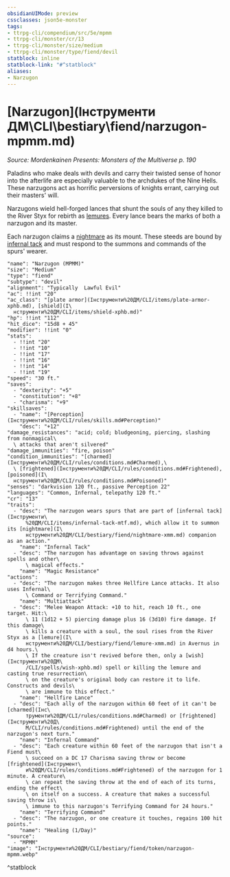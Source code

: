 ```yaml
---
obsidianUIMode: preview
cssclasses: json5e-monster
tags:
- ttrpg-cli/compendium/src/5e/mpmm
- ttrpg-cli/monster/cr/13
- ttrpg-cli/monster/size/medium
- ttrpg-cli/monster/type/fiend/devil
statblock: inline
statblock-link: "#^statblock"
aliases:
- Narzugon
---
```

# [Narzugon](Інструменти ДМ\CLI\bestiary\fiend/narzugon-mpmm.md)
*Source: Mordenkainen Presents: Monsters of the Multiverse p. 190*  

Paladins who make deals with devils and carry their twisted sense of honor into the afterlife are especially valuable to the archdukes of the Nine Hells. These narzugons act as horrific perversions of knights errant, carrying out their masters' will.

Narzugons wield hell-forged lances that shunt the souls of any they killed to the River Styx for rebirth as [lemures](Інструменти%20ДМ/CLI/bestiary/fiend/lemure-xmm.md). Every lance bears the marks of both a narzugon and its master.

Each narzugon claims a [nightmare](Інструменти%20ДМ/CLI/bestiary/fiend/nightmare-xmm.md) as its mount. These steeds are bound by [infernal tack](Інструменти%20ДМ/CLI/items/infernal-tack-mtf.md) and must respond to the summons and commands of the spurs' wearer.

```statblock
"name": "Narzugon (MPMM)"
"size": "Medium"
"type": "fiend"
"subtype": "devil"
"alignment": "Typically  Lawful Evil"
"ac": !!int "20"
"ac_class": "[plate armor](Інструменти%20ДМ/CLI/items/plate-armor-xphb.md), [shield](І\
  нструменти%20ДМ/CLI/items/shield-xphb.md)"
"hp": !!int "112"
"hit_dice": "15d8 + 45"
"modifier": !!int "0"
"stats":
  - !!int "20"
  - !!int "10"
  - !!int "17"
  - !!int "16"
  - !!int "14"
  - !!int "19"
"speed": "30 ft."
"saves":
  - "dexterity": "+5"
  - "constitution": "+8"
  - "charisma": "+9"
"skillsaves":
  - "name": "[Perception](Інструменти%20ДМ/CLI/rules/skills.md#Perception)"
    "desc": "+12"
"damage_resistances": "acid; cold; bludgeoning, piercing, slashing from nonmagical\
  \ attacks that aren't silvered"
"damage_immunities": "fire, poison"
"condition_immunities": "[charmed](Інструменти%20ДМ/CLI/rules/conditions.md#Charmed),\
  \ [frightened](Інструменти%20ДМ/CLI/rules/conditions.md#Frightened), [poisoned](І\
  нструменти%20ДМ/CLI/rules/conditions.md#Poisoned)"
"senses": "darkvision 120 ft., passive Perception 22"
"languages": "Common, Infernal, telepathy 120 ft."
"cr": "13"
"traits":
  - "desc": "The narzugon wears spurs that are part of [infernal tack](Інструменти\
      %20ДМ/CLI/items/infernal-tack-mtf.md), which allow it to summon its [nightmare](І\
      нструменти%20ДМ/CLI/bestiary/fiend/nightmare-xmm.md) companion as an action."
    "name": "Infernal Tack"
  - "desc": "The narzugon has advantage on saving throws against spells and other\
      \ magical effects."
    "name": "Magic Resistance"
"actions":
  - "desc": "The narzugon makes three Hellfire Lance attacks. It also uses Infernal\
      \ Command or Terrifying Command."
    "name": "Multiattack"
  - "desc": "Melee Weapon Attack: +10 to hit, reach 10 ft., one target. Hit:\
      \ 11 (1d12 + 5) piercing damage plus 16 (3d10) fire damage. If this damage\
      \ kills a creature with a soul, the soul rises from the River Styx as a [lemure](І\
      нструменти%20ДМ/CLI/bestiary/fiend/lemure-xmm.md) in Avernus in d4 hours.\
      \ If the creature isn't revived before then, only a [wish](Інструменти%20ДМ\
      /CLI/spells/wish-xphb.md) spell or killing the lemure and casting true resurrection\
      \ on the creature's original body can restore it to life. Constructs and devils\
      \ are immune to this effect."
    "name": "Hellfire Lance"
  - "desc": "Each ally of the narzugon within 60 feet of it can't be [charmed](Інс\
      трументи%20ДМ/CLI/rules/conditions.md#Charmed) or [frightened](Інструменти%20Д\
      М/CLI/rules/conditions.md#Frightened) until the end of the narzugon's next turn."
    "name": "Infernal Command"
  - "desc": "Each creature within 60 feet of the narzugon that isn't a Fiend must\
      \ succeed on a DC 17 Charisma saving throw or become [frightened](Інструмент\
      и%20ДМ/CLI/rules/conditions.md#Frightened) of the narzugon for 1 minute. A creature\
      \ can repeat the saving throw at the end of each of its turns, ending the effect\
      \ on itself on a success. A creature that makes a successful saving throw is\
      \ immune to this narzugon's Terrifying Command for 24 hours."
    "name": "Terrifying Command"
  - "desc": "The narzugon, or one creature it touches, regains 100 hit points."
    "name": "Healing (1/Day)"
"source":
  - "MPMM"
"image": "Інструменти%20ДМ/CLI/bestiary/fiend/token/narzugon-mpmm.webp"
```
^statblock